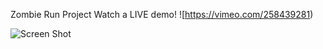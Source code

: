 Zombie Run Project
 Watch a LIVE demo!
![https://vimeo.com/258439281)

![Screen Shot](https://github.com/reecedantin/zombierun/raw/master/ScreenShot.jpg)
